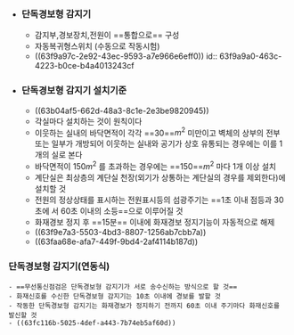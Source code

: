 - ### 단독경보형 감지기
	- 감지부,경보장치,전원이 ==통합으로== 구성
	- 자동복귀형스위치 (수동으로 작동시험)
	- ((63f9a97c-2e92-43ec-9593-a7e966e6eff0))
	  id:: 63f9a9a0-463c-4223-b0ce-b4a4013243cf
- ### 단독경보형 감지기 설치기준
	- ((63b04af5-662d-48a3-8c1e-2e3be9820945))
	- 각실마다 설치하는 것이 원칙이다
	- 이웃하는 실내의 바닥면적이 각각 ==30==$m^2$ 미만이고 벽체의 상부의 전부 또는 일부가 개방되어 이웃하는 실내와 공기가 상호 유통되는 경우에는 이를 1개의 실로 본다
	- 바닥면적이 150$m^2$ 를 초과하는 경우에는 ==150==$m^2$ 마다 1개 이상 설치
	- 계단실은 최상층의 계단실 천장(외기가 상통하는 계단실의 경우를 제외한다)에 설치할 것
	- 전원의 정상상태를 표시하는 전원표시등의 섬광주기는 ==1초 이내 점등과 30초에 서 60초 이내의 소등==으로 이루어질 것
	- 화재경보 정지 후 ==15분== 이내에 화재경보 정지기능이 자동적으로 해제
	- ((63f9e7a3-5503-4bd3-8807-1256ab7cbb7a))
	- ((63faa68e-afa7-449f-9bd4-2af4114b187d))
### 단독경보형 감지기(연동식)
	- ==무선통신점검은 단독경보형 감지기가 서로 송수신하는 방식으로 할 것==
	- 화재신호를 수신한 단독경보형 감지기는 10초 이내에 경보를 발할 것
	- 작동한 단독경보형 감지기는 화재경보가 정지하기 전까지 60초 이내 주기마다 화재신호를 발신할 것
	- ((63fc116b-5025-4def-a443-7b74eb5af60d))